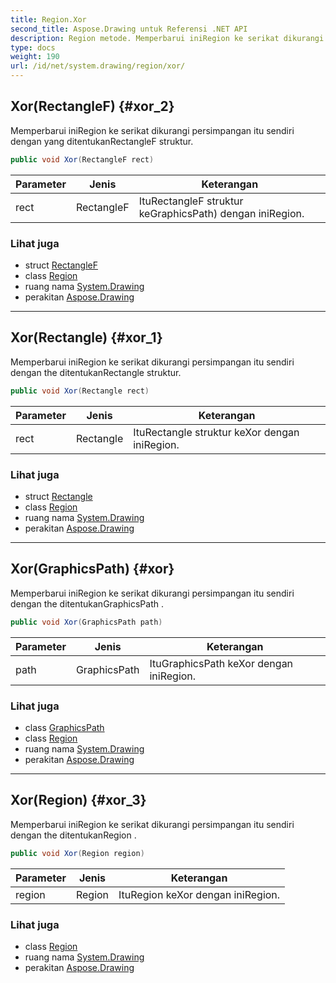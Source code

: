 ```yaml
---
title: Region.Xor
second_title: Aspose.Drawing untuk Referensi .NET API
description: Region metode. Memperbarui iniRegion ke serikat dikurangi persimpangan itu sendiri dengan yang ditentukanRectangleF struktur.
type: docs
weight: 190
url: /id/net/system.drawing/region/xor/
---
```

## Xor(RectangleF) {#xor_2}

Memperbarui iniRegion ke serikat dikurangi persimpangan itu sendiri dengan yang ditentukanRectangleF struktur.

```csharp
public void Xor(RectangleF rect)
```

| Parameter | Jenis | Keterangan |
| --- | --- | --- |
| rect | RectangleF | ItuRectangleF struktur keGraphicsPath) dengan iniRegion. |

### Lihat juga

* struct [RectangleF](../../rectanglef/)
* class [Region](../)
* ruang nama [System.Drawing](../../region/)
* perakitan [Aspose.Drawing](../../../)

---

## Xor(Rectangle) {#xor_1}

Memperbarui iniRegion ke serikat dikurangi persimpangan itu sendiri dengan the ditentukanRectangle struktur.

```csharp
public void Xor(Rectangle rect)
```

| Parameter | Jenis | Keterangan |
| --- | --- | --- |
| rect | Rectangle | ItuRectangle struktur keXor dengan iniRegion. |

### Lihat juga

* struct [Rectangle](../../rectangle/)
* class [Region](../)
* ruang nama [System.Drawing](../../region/)
* perakitan [Aspose.Drawing](../../../)

---

## Xor(GraphicsPath) {#xor}

Memperbarui iniRegion ke serikat dikurangi persimpangan itu sendiri dengan the ditentukanGraphicsPath .

```csharp
public void Xor(GraphicsPath path)
```

| Parameter | Jenis | Keterangan |
| --- | --- | --- |
| path | GraphicsPath | ItuGraphicsPath keXor dengan iniRegion. |

### Lihat juga

* class [GraphicsPath](../../../system.drawing.drawing2d/graphicspath/)
* class [Region](../)
* ruang nama [System.Drawing](../../region/)
* perakitan [Aspose.Drawing](../../../)

---

## Xor(Region) {#xor_3}

Memperbarui iniRegion ke serikat dikurangi persimpangan itu sendiri dengan the ditentukanRegion .

```csharp
public void Xor(Region region)
```

| Parameter | Jenis | Keterangan |
| --- | --- | --- |
| region | Region | ItuRegion keXor dengan iniRegion. |

### Lihat juga

* class [Region](../)
* ruang nama [System.Drawing](../../region/)
* perakitan [Aspose.Drawing](../../../)


